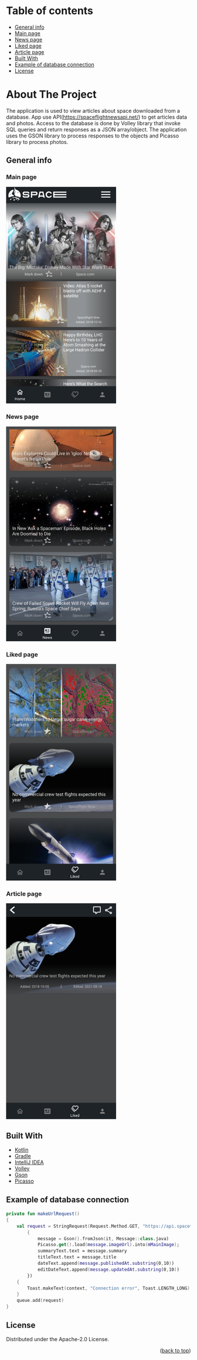 # Table of contents
* [General info](#general-info)
* [Main page](#main-page)
* [News page](#news-page)
* [Liked page](#liked-page)
* [Article page](#article-page)
* [Built With](#built-with)
* [Example of database connection](#example-of-database-connection)
* [License](#license)
# About The Project

The application is used to view articles about space downloaded from a database. App use API(https://spaceflightnewsapi.net/) to get articles data and photos. Access to the database is done by Volley library that invoke SQL queries and return responses as a JSON array/object. The application uses the GSON library to process responses to the objects and Picasso library to process photos.

## General info

### Main page
<img src = "https://github.com/jarekkopaczewski/SpaceNews/blob/2be2206b7bef6e45a3a2d1ee08157029887b4b55/ss_3.jpg" width = "300"/>

### News page
<img src = "https://github.com/jarekkopaczewski/SpaceNews/blob/2be2206b7bef6e45a3a2d1ee08157029887b4b55/ss_2.jpg" width = "300"/>

### Liked page
<img src = "https://github.com/jarekkopaczewski/SpaceNews/blob/2be2206b7bef6e45a3a2d1ee08157029887b4b55/ss_1.jpg" width = "300"/>

### Article page
<img src = "https://github.com/jarekkopaczewski/SpaceNews/blob/2be2206b7bef6e45a3a2d1ee08157029887b4b55/ss_4.jpg" width = "300"/>

## Built With

* [Kotlin](https://kotlinlang.org/)
* [Gradle](https://gradle.org/)
* [IntelliJ IDEA](https://www.jetbrains.com/idea/)
* [Volley](https://github.com/google/volley)
* [Gson](https://github.com/google/gson)
* [Picasso](https://github.com/square/picasso)
## Example of database connection

```kotlin
private fun makeUrlRequest()
{
    val request = StringRequest(Request.Method.GET, "https://api.spaceflightnewsapi.net/v3/articles/$idParam",
        {
            message = Gson().fromJson(it, Message::class.java)
            Picasso.get().load(message.imageUrl).into(mMainImage);
            summaryText.text = message.summary
            titleText.text = message.title
            dateText.append(message.publishedAt.substring(0,10))
            editDateText.append(message.updatedAt.substring(0,10))
        })
    {
        Toast.makeText(context, "Connection error", Toast.LENGTH_LONG).show();
    }
    queue.add(request)
}
```

## License

Distributed under the Apache-2.0 License.
<p align="right">(<a href="#top">back to top</a>)</p>
